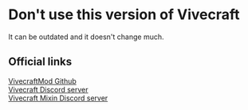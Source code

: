 # Don't use this version of Vivecraft
It can be outdated and it doesn't change much.
## Official links
[VivecraftMod Github](https://github.com/Vivecraft/VivecraftMod)\
[Vivecraft Discord server](https://discord.gg/2x3QCk8qa9)\
[Vivecraft Mixin Discord server](https://discord.gg/jYyyv7zhSW)
